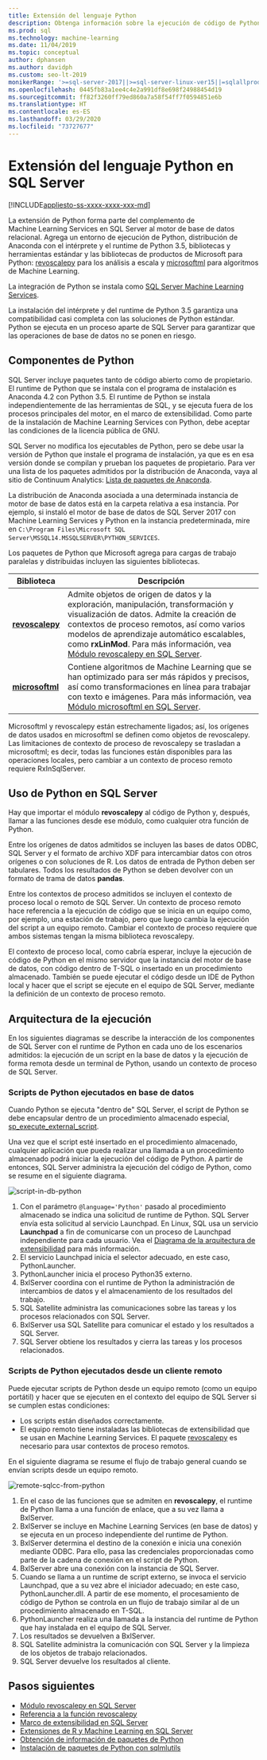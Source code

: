 ```yaml
---
title: Extensión del lenguaje Python
description: Obtenga información sobre la ejecución de código de Python y las bibliotecas de Python integradas en SQL Server Machine Learning Services.
ms.prod: sql
ms.technology: machine-learning
ms.date: 11/04/2019
ms.topic: conceptual
author: dphansen
ms.author: davidph
ms.custom: seo-lt-2019
monikerRange: '>=sql-server-2017||>=sql-server-linux-ver15||=sqlallproducts-allversions'
ms.openlocfilehash: 0445fb83a1ee4c4e2a991df8e698f24988454d19
ms.sourcegitcommit: ff82f3260ff79ed860a7a58f54ff7f0594851e6b
ms.translationtype: HT
ms.contentlocale: es-ES
ms.lasthandoff: 03/29/2020
ms.locfileid: "73727677"
---
```

# <a name="python-language-extension-in-sql-server"></a>Extensión del lenguaje Python en SQL Server
[!INCLUDE[appliesto-ss-xxxx-xxxx-xxx-md](../../includes/appliesto-ss-xxxx-xxxx-xxx-md.md)]

La extensión de Python forma parte del complemento de Machine Learning Services en SQL Server al motor de base de datos relacional. Agrega un entorno de ejecución de Python, distribución de Anaconda con el intérprete y el runtime de Python 3.5, bibliotecas y herramientas estándar y las bibliotecas de productos de Microsoft para Python: [revoscalepy](../python/ref-py-revoscalepy.md) para los análisis a escala y [microsoftml](../python/ref-py-microsoftml.md) para algoritmos de Machine Learning. 

La integración de Python se instala como [SQL Server Machine Learning Services](../what-is-sql-server-machine-learning.md).

La instalación del intérprete y del runtime de Python 3.5 garantiza una compatibilidad casi completa con las soluciones de Python estándar. Python se ejecuta en un proceso aparte de SQL Server para garantizar que las operaciones de base de datos no se ponen en riesgo.

## <a name="python-components"></a>Componentes de Python

SQL Server incluye paquetes tanto de código abierto como de propietario. El runtime de Python que se instala con el programa de instalación es Anaconda 4.2 con Python 3.5. El runtime de Python se instala independientemente de las herramientas de SQL, y se ejecuta fuera de los procesos principales del motor, en el marco de extensibilidad. Como parte de la instalación de Machine Learning Services con Python, debe aceptar las condiciones de la licencia pública de GNU. 

SQL Server no modifica los ejecutables de Python, pero se debe usar la versión de Python que instale el programa de instalación, ya que es en esa versión donde se compilan y prueban los paquetes de propietario. Para ver una lista de los paquetes admitidos por la distribución de Anaconda, vaya al sitio de Continuum Analytics: [Lista de paquetes de Anaconda](https://docs.continuum.io/anaconda/packages/pkg-docs).

La distribución de Anaconda asociada a una determinada instancia de motor de base de datos está en la carpeta relativa a esa instancia. Por ejemplo, si instaló el motor de base de datos de SQL Server 2017 con Machine Learning Services y Python en la instancia predeterminada, mire en `C:\Program Files\Microsoft SQL Server\MSSQL14.MSSQLSERVER\PYTHON_SERVICES`.

Los paquetes de Python que Microsoft agrega para cargas de trabajo paralelas y distribuidas incluyen las siguientes bibliotecas.

| Biblioteca | Descripción |
|---------|-------------|
| [**revoscalepy**](https://docs.microsoft.com/machine-learning-server/python-reference/revoscalepy/revoscalepy-package) | Admite objetos de origen de datos y la exploración, manipulación, transformación y visualización de datos. Admite la creación de contextos de proceso remotos, así como varios modelos de aprendizaje automático escalables, como **rxLinMod**. Para más información, vea [Módulo revoscalepy en SQL Server](../python/ref-py-revoscalepy.md).  |
| [**microsoftml**](https://docs.microsoft.com/machine-learning-server/python-reference/microsoftml/microsoftml-package) | Contiene algoritmos de Machine Learning que se han optimizado para ser más rápidos y precisos, así como transformaciones en línea para trabajar con texto e imágenes. Para más información, vea [Módulo microsoftml en SQL Server](../python/ref-py-microsoftml.md). |

Microsoftml y revoscalepy están estrechamente ligados; así, los orígenes de datos usados en microsoftml se definen como objetos de revoscalepy. Las limitaciones de contexto de proceso de revoscalepy se trasladan a microsoftml; es decir, todas las funciones están disponibles para las operaciones locales, pero cambiar a un contexto de proceso remoto requiere RxInSqlServer.

## <a name="using-python-in-sql-server"></a>Uso de Python en SQL Server

Hay que importar el módulo **revoscalepy** al código de Python y, después, llamar a las funciones desde ese módulo, como cualquier otra función de Python.

Entre los orígenes de datos admitidos se incluyen las bases de datos ODBC, SQL Server y el formato de archivo XDF para intercambiar datos con otros orígenes o con soluciones de R. Los datos de entrada de Python deben ser tabulares. Todos los resultados de Python se deben devolver con un formato de trama de datos **pandas**.

Entre los contextos de proceso admitidos se incluyen el contexto de proceso local o remoto de SQL Server. Un contexto de proceso remoto hace referencia a la ejecución de código que se inicia en un equipo como, por ejemplo, una estación de trabajo, pero que luego cambia la ejecución del script a un equipo remoto. Cambiar el contexto de proceso requiere que ambos sistemas tengan la misma biblioteca revoscalepy.

El contexto de proceso local, como cabría esperar, incluye la ejecución de código de Python en el mismo servidor que la instancia del motor de base de datos, con código dentro de T-SQL o insertado en un procedimiento almacenado. También se puede ejecutar el código desde un IDE de Python local y hacer que el script se ejecute en el equipo de SQL Server, mediante la definición de un contexto de proceso remoto.

## <a name="execution-architecture"></a>Arquitectura de la ejecución

En los siguientes diagramas se describe la interacción de los componentes de SQL Server con el runtime de Python en cada uno de los escenarios admitidos: la ejecución de un script en la base de datos y la ejecución de forma remota desde un terminal de Python, usando un contexto de proceso de SQL Server.

### <a name="python-scripts-executed-in-database"></a>Scripts de Python ejecutados en base de datos

Cuando Python se ejecuta "dentro de" SQL Server, el script de Python se debe encapsular dentro de un procedimiento almacenado especial, [sp_execute_external_script](../../relational-databases/system-stored-procedures/sp-execute-external-script-transact-sql.md).

Una vez que el script esté insertado en el procedimiento almacenado, cualquier aplicación que pueda realizar una llamada a un procedimiento almacenado podrá iniciar la ejecución del código de Python.  A partir de entonces, SQL Server administra la ejecución del código de Python, como se resume en el siguiente diagrama.

![script-in-db-python](../../advanced-analytics/python/media/script-in-db-python2.png)

1. Con el parámetro `@language='Python'` pasado al procedimiento almacenado se indica una solicitud de runtime de Python. SQL Server envía esta solicitud al servicio Launchpad.
En Linux, SQL usa un servicio **Launchpad** a fin de comunicarse con un proceso de Launchpad independiente para cada usuario. Vea el [Diagrama de la arquitectura de extensibilidad](extensibility-framework.md#architecture-diagram) para más información.
2. El servicio Launchpad inicia el selector adecuado, en este caso, PythonLauncher.
3. PythonLauncher inicia el proceso Python35 externo.
4. BxlServer coordina con el runtime de Python la administración de intercambios de datos y el almacenamiento de los resultados del trabajo.
5. SQL Satellite administra las comunicaciones sobre las tareas y los procesos relacionados con SQL Server.
6. BxlServer usa SQL Satellite para comunicar el estado y los resultados a SQL Server.
7. SQL Server obtiene los resultados y cierra las tareas y los procesos relacionados.

### <a name="python-scripts-executed-from-a-remote-client"></a>Scripts de Python ejecutados desde un cliente remoto

Puede ejecutar scripts de Python desde un equipo remoto (como un equipo portátil) y hacer que se ejecuten en el contexto del equipo de SQL Server si se cumplen estas condiciones:

+ Los scripts están diseñados correctamente.
+ El equipo remoto tiene instaladas las bibliotecas de extensibilidad que se usan en Machine Learning Services. El paquete [revoscalepy](../python/ref-py-revoscalepy.md) es necesario para usar contextos de proceso remotos.

En el siguiente diagrama se resume el flujo de trabajo general cuando se envían scripts desde un equipo remoto.

![remote-sqlcc-from-python](../../advanced-analytics/python/media/remote-sqlcc-from-python3.png)

1. En el caso de las funciones que se admiten en **revoscalepy**, el runtime de Python llama a una función de enlace, que a su vez llama a BxlServer.
2. BxlServer se incluye en Machine Learning Services (en base de datos) y se ejecuta en un proceso independiente del runtime de Python.
3. BxlServer determina el destino de la conexión e inicia una conexión mediante ODBC. Para ello, pasa las credenciales proporcionadas como parte de la cadena de conexión en el script de Python.
4. BxlServer abre una conexión con la instancia de SQL Server.
5. Cuando se llama a un runtime de script externo, se invoca el servicio Launchpad, que a su vez abre el iniciador adecuado; en este caso, PythonLauncher.dll. A partir de ese momento, el procesamiento de código de Python se controla en un flujo de trabajo similar al de un procedimiento almacenado en T-SQL.
6. PythonLauncher realiza una llamada a la instancia del runtime de Python que hay instalada en el equipo de SQL Server.
7. Los resultados se devuelven a BxlServer.
8. SQL Satellite administra la comunicación con SQL Server y la limpieza de los objetos de trabajo relacionados.
9. SQL Server devuelve los resultados al cliente.

## <a name="next-steps"></a>Pasos siguientes

+ [Módulo revoscalepy en SQL Server](../python/ref-py-revoscalepy.md)
+ [Referencia a la función revoscalepy](https://docs.microsoft.com/r-server/python-reference/revoscalepy/revoscalepy-package) 
+ [Marco de extensibilidad en SQL Server](extensibility-framework.md)
+ [Extensiones de R y Machine Learning en SQL Server](extension-r.md)
+ [Obtención de información de paquetes de Python](../package-management/python-package-information.md)
+ [Instalación de paquetes de Python con sqlmlutils](../package-management/install-additional-python-packages-on-sql-server.md)
